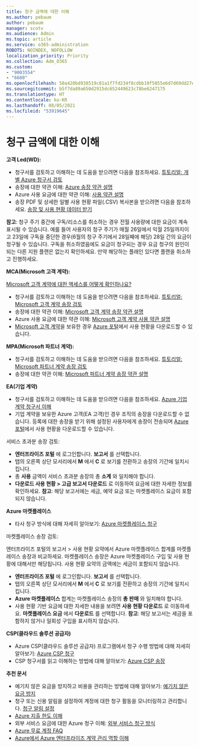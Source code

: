 ```yaml
---
title: 청구 금액에 대한 이해
ms.author: pebaum
author: pebaum
manager: scotv
ms.audience: Admin
ms.topic: article
ms.service: o365-administration
ROBOTS: NOINDEX, NOFOLLOW
localization_priority: Priority
ms.collection: Adm_O365
ms.custom:
- "9003554"
- "6680"
ms.openlocfilehash: 50a420bd938519c81a1f7fd234f8cdbb10f5855e6d7d69dd27e261ebc7e0c091
ms.sourcegitcommit: b5f7da89a650d2915dc652449623c78be6247175
ms.translationtype: HT
ms.contentlocale: ko-KR
ms.lasthandoff: 08/05/2021
ms.locfileid: "53919645"
---
```

# <a name="understand-billing-amount"></a>청구 금액에 대한 이해

**고객 Led(WD):**

- 청구서를 검토하고 이해하는 데 도움을 받으려면 다음을 참조하세요. [튜토리얼: 개별 Azure 청구서 검토](https://docs.microsoft.com/azure/cost-management-billing/understand/review-individual-bill?WT.mc_id=Portal-Microsoft_Azure_Support)
- 송장에 대한 약관 이해: [Azure 송장 약관 설명](https://docs.microsoft.com/azure/cost-management-billing/understand/understand-invoice?WT.mc_id=Portal-Microsoft_Azure_Support)
- Azure 사용 요금에 대한 약관 이해: [사용 약관 설명](https://docs.microsoft.com/azure/cost-management-billing/understand/understand-usage?WT.mc_id=Portal-Microsoft_Azure_Support)
- 송장 PDF 및 상세한 일별 사용 현황 파일(.CSV) 복사본을 받으려면 다음을 참조하세요. [송장 및 사용 현황 데이터 받기](https://docs.microsoft.com/azure/billing/billing-download-azure-invoice-daily-usage-date?WT.mc_id=Portal-Microsoft_Azure_Support)

**참고**: 청구 주기 중간에 구독/리소스를 취소하는 경우 전월 사용량에 대한 요금이 계속 표시될 수 있습니다. 예를 들어 사용자의 청구 주기가 매월 26일에서 익월 25일까지이고 23일에 구독을 중단한 경우(6월의 청구 주기에서 28일째에 해당) 28일 간의 요금이 청구될 수 있습니다. 구독을 취소하였음에도 요금이 청구되는 경우 요금 청구의 원인이 되는 다른 지원 플랜은 없는지 확인하세요. 만약 해당하는 플래인 있다면 플랜을 취소하고 진행하세요.

**MCA(Microsoft 고객 계약):**

[Microsoft 고객 계약에 대한 액세스를 어떻게 확인하나요?](https://docs.microsoft.com/azure/cost-management-billing/manage/download-azure-invoice-daily-usage-date?WT.mc_id=Portal-Microsoft_Azure_Support#check-access-to-a-microsoft-customer-agreement)

- 청구서를 검토하고 이해하는 데 도움을 받으려면 다음을 참조하세요. [튜토리얼: Microsoft 고객 계약 송장 검토](https://docs.microsoft.com/azure/cost-management-billing/understand/review-customer-agreement-bill?WT.mc_id=Portal-Microsoft_Azure_Support)
- 송장에 대한 약관 이해: [Microsoft 고객 계약 송장 약관 설명](https://docs.microsoft.com/azure/cost-management-billing/understand/mca-understand-your-invoice?WT.mc_id=Portal-Microsoft_Azure_Support)
- Azure 사용 요금에 대한 약관 이해: [Microsoft 고객 계약 사용 약관 설명](https://docs.microsoft.com/azure/cost-management-billing/understand/mca-understand-your-usage?WT.mc_id=Portal-Microsoft_Azure_Support)
- [Microsoft 고객 계약](https://docs.microsoft.com/azure/cost-management-billing/manage/download-azure-invoice-daily-usage-date?WT.mc_id=Portal-Microsoft_Azure_Support#check-access-to-a-microsoft-customer-agreement)을 보유한 경우 [Azure 포털](https://portal.azure.com/)에서 사용 현황을 다운로드할 수 있습니다.

**MPA(Microsoft 파트너 계약):**

- 청구서를 검토하고 이해하는 데 도움을 받으려면 다음을 참조하세요. [튜토리얼: Microsoft 파트너 계약 송장 검토](https://docs.microsoft.com/azure/cost-management-billing/understand/review-partner-agreement-bill?WT.mc_id=Portal-Microsoft_Azure_Support)
- 송장에 대한 약관 이해: [Microsoft 파트너 계약 송장 약관 설명](https://docs.microsoft.com/azure/cost-management-billing/understand/mpa-invoice-terms?WT.mc_id=Portal-Microsoft_Azure_Support)

**EA(기업 계약)**

- 청구서를 검토하고 이해하는 데 도움을 받으려면 다음을 참조하세요. [Azure 기업 계약 청구서 이해](https://docs.microsoft.com/azure/cost-management-billing/understand/review-enterprise-agreement-bill?WT.mc_id=Portal-Microsoft_Azure_Support)
- 기업 계약을 보유한 Azure 고객(EA 고객)인 경우 조직의 송장을 다운로드할 수 없습니다. 등록에 대한 송장을 받기 위해 설정된 사용자에게 송장이 전송되며 [Azure 포털](https://portal.azure.com/)에서 사용 현황을 다운로드할 수 있습니다.

서비스 초과분 송장 검토:

- **엔터프라이즈 포털** 에 로그인합니다. **보고서** 를 선택합니다.
- 탭의 오른쪽 상단 모서리에서 **M** 에서 **C** 로 보기를 전환하고 송장의 기간에 일치시킵니다.
- 총 **사용** 금액이 서비스 초과분 송장의 총 **소계** 와 일치해야 합니다.
- **다운로드 사용 현황 > 고급 보고서 다운로드** 로 이동하여 요금에 대한 자세한 정보를 확인하세요. **참고**: 해당 보고서에는 세금, 예약 요금 또는 마켓플레이스 요금이 포함되지 않습니다.

**Azure 마켓플레이스**

- 타사 청구 방식에 대해 자세히 알아보기: [Azure 마켓플레이스 청구](https://docs.microsoft.com/azure/billing/billing-understand-your-azure-marketplace-charges?WT.mc_id=Portal-Microsoft_Azure_Support)

마켓플레이스 송장 검토:

엔터프라이즈 포털의 보고서 > 사용 현황 요약에서 Azure 마켓플레이스 합계를 마켓플레이스 송장과 비교하세요. 마켓플레이스 송장은 Azure 마켓플레이스 구입 및 사용 현황에 대해서만 해당됩니다. 사용 현황 요약의 금액에는 세금이 포함되지 않습니다.

- **엔터프라이즈 포털** 에 로그인합니다. **보고서** 를 선택합니다.
- 탭의 오른쪽 상단 모서리에서 **M** 에서 **C** 로 보기를 전환하고 송장의 기간에 일치시킵니다.
- **Azure 마켓플레이스** 합계는 마켓플레이스 송장의 **총 판매** 와 일치해야 합니다.
- 사용 현황 기반 요금에 대한 자세한 내용을 보려면 **사용 현황 다운로드** 로 이동하세요. **마켓플레이스 요금** 에서 **다운로드** 를 선택합니다. **참고**: 해당 보고서는 세금을 포함하지 않거나 일회성 구입을 표시하지 않습니다.

**CSP(클라우드 솔루션 공급자)**

- Azure CSP(클라우드 솔루션 공급자) 프로그램에서 청구 수행 방법에 대해 자세히 알아보기: [Azure CSP 청구](https://docs.microsoft.com/azure/cloud-solution-provider/billing/azure-csp-billing-overview?WT.mc_id=Portal-Microsoft_Azure_Support)
- CSP 청구서를 읽고 이해하는 방법에 대해 알아보기: [Azure CSP 송장](https://docs.microsoft.com/azure/cloud-solution-provider/billing/azure-csp-invoice?WT.mc_id=Portal-Microsoft_Azure_Support)

**추천 문서**

- 예기치 않은 요금을 방지하고 비용을 관리하는 방법에 대해 알아보기: [예기치 않은 요금 방지](https://docs.microsoft.com/azure/cost-management-billing/manage/getting-started?WT.mc_id=Portal-Microsoft_Azure_Support)
- 청구 또는 신용 알림을 설정하여 계정에 대한 청구 활동을 모니터링하고 관리합니다. [청구 알림 설정](https://docs.microsoft.com/azure/cost-management-billing/costs/cost-mgt-alerts-monitor-usage-spending?WT.mc_id=Portal-Microsoft_Azure_Support)
- [Azure 지출 한도 이해](https://docs.microsoft.com/azure/cost-management-billing/manage/spending-limit?WT.mc_id=Portal-Microsoft_Azure_Support)
- 외부 서비스 요금에 대한 Azure 청구 이해: [외부 서비스 청구 방식](https://docs.microsoft.com/azure/cost-management-billing/understand/understand-azure-marketplace-charges?WT.mc_id=Portal-Microsoft_Azure_Support)
- [Azure 무료 계정 FAQ](https://azure.microsoft.com/free/free-account-faq/)
- [Azure에서 Azure 엔터프라이즈 계약 관리 역할 이해](https://docs.microsoft.com/azure/cost-management-billing/manage/understand-ea-roles?WT.mc_id=Portal-Microsoft_Azure_Support)